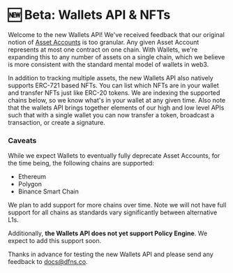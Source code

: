 # 🆕 Beta: Wallets API & NFTs

Welcome to the new Wallets API!  We've received feedback that our original notion of [Asset Accounts](../high-level-api-asset-accounts-and-payments/asset-accounts/) is too granular.   Any given Asset Account represents at most one contract on one chain.  With Wallets, we're expanding this to any number of assets on a single chain, which we believe is more consistent with the standard mental model of wallets in web3.&#x20;

In addition to tracking multiple assets, the new Wallets API also natively supports ERC-721 based NFTs.  You can list which NFTs are in your wallet and transfer NFTs just like ERC-20 tokens.  We are  indexing the supported chains below, so we know what's in your wallet at any given time. Also note that the wallets API brings together elements of our high and low level APIs such that with a single wallet you can now transfer a token, broadcast a transaction, or create a signature.&#x20;

### Caveats

While we expect Wallets to eventually fully deprecate Asset Accounts, for the time being, the following chains are supported:&#x20;

* Ethereum
* Polygon
* Binance Smart Chain

We plan to add support for more chains over time. Note we will not have full support for all chains as standards vary significantly between alternative L1s. &#x20;

Additionally, **the Wallets API does not yet support Policy Engine**.   We expect to add this support soon.&#x20;

Thanks in advance for testing the new Wallets API and please send any feedback to docs@dfns.co. &#x20;
